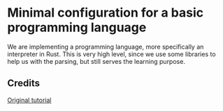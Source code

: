 # Minimal configuration for a basic programming language

We are implementing a programming language, more specifically an interpreter in Rust. This is very high level, since we use some libraries to help us with the parsing, but still serves the learning purpose.

## Credits

[Original tutorial](https://www.youtube.com/watch?v=5q_Yiwxn4ms)
